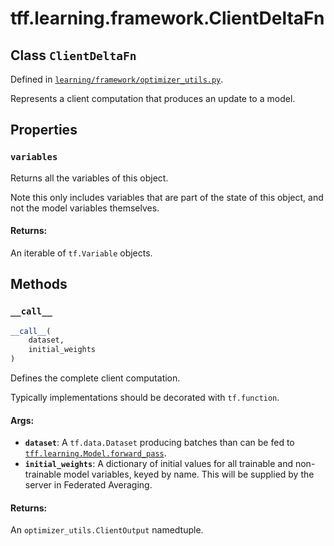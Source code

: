 <div itemscope itemtype="http://developers.google.com/ReferenceObject">
<meta itemprop="name" content="tff.learning.framework.ClientDeltaFn" />
<meta itemprop="path" content="Stable" />
<meta itemprop="property" content="variables"/>
<meta itemprop="property" content="__call__"/>
</div>

# tff.learning.framework.ClientDeltaFn

## Class `ClientDeltaFn`





Defined in [`learning/framework/optimizer_utils.py`](http://github.com/tensorflow/federated/tree/master/tensorflow_federated/python/learning/framework/optimizer_utils.py).

<!-- Placeholder for "Used in" -->

Represents a client computation that produces an update to a model.

## Properties

<h3 id="variables"><code>variables</code></h3>

Returns all the variables of this object.

Note this only includes variables that are part of the state of this object,
and not the model variables themselves.

#### Returns:

An iterable of `tf.Variable` objects.



## Methods

<h3 id="__call__"><code>__call__</code></h3>

``` python
__call__(
    dataset,
    initial_weights
)
```

Defines the complete client computation.

Typically implementations should be decorated with `tf.function`.

#### Args:

* <b>`dataset`</b>: A `tf.data.Dataset` producing batches than can be fed to
    <a href="../../../tff/learning/Model.md#forward_pass"><code>tff.learning.Model.forward_pass</code></a>.
* <b>`initial_weights`</b>: A dictionary of initial values for all trainable and
    non-trainable model variables, keyed by name. This will be supplied by
    the server in Federated Averaging.


#### Returns:

An `optimizer_utils.ClientOutput` namedtuple.



